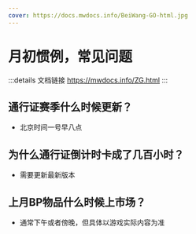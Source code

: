 ```yaml
---
cover: https://docs.mwdocs.info/BeiWang-GO-html.jpg
---
```


# 月初惯例，常见问题
:::details 文档链接
https://mwdocs.info/ZG.html
:::
## 通行证赛季什么时候更新？
- 北京时间一号早八点

## 为什么通行证倒计时卡成了几百小时？
- 需要更新最新版本

## 上月BP物品什么时候上市场？
- 通常下午或者傍晚，但具体以游戏实际内容为准